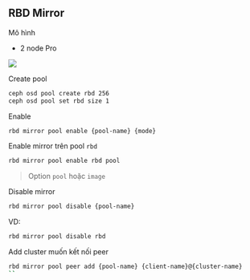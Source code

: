 ## RBD Mirror
Mô hình 

- 2 node Pro

![](../images/rbd-mirror/mirror.png)

Create pool
```sh 
ceph osd pool create rbd 256
ceph osd pool set rbd size 1
```

Enable 
```sh 
rbd mirror pool enable {pool-name} {mode}
```

Enable mirror trên pool `rbd`
```sh 
rbd mirror pool enable rbd pool
```

> Option `pool` hoặc `image`


Disable mirror
```sh 
rbd mirror pool disable {pool-name}
```

VD: 
```sh 
rbd mirror pool disable rbd
```

Add cluster muốn kết nối peer 
```sh 
rbd mirror pool peer add {pool-name} {client-name}@{cluster-name}
``